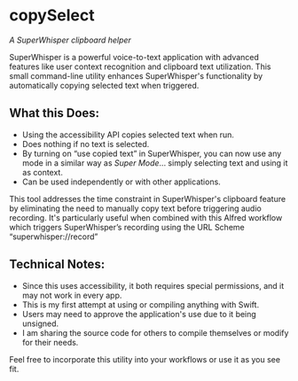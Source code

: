 # copySelect
*A SuperWhisper clipboard helper*

SuperWhisper is a powerful voice-to-text application with advanced features like user context recognition and clipboard text utilization. This small command-line utility enhances SuperWhisper's functionality by automatically copying selected text when triggered.

## What this Does:
- Using the accessibility API copies selected text when run.
- Does nothing if no text is selected.
- By turning on “use copied text” in SuperWhisper, you can now use any mode in a similar way as *Super Mode*... simply selecting text and using it as context.
- Can be used independently or with other applications.

This tool addresses the time constraint in SuperWhisper's clipboard feature by eliminating the need to manually copy text before triggering audio recording. It's particularly useful when combined with this Alfred workflow which triggers SuperWhisper’s recording using the URL Scheme “superwhisper://record”

## Technical Notes:
- Since this uses accessibility, it both requires special permissions, and it may not work in every app.
- This is my first attempt at using or compiling anything with Swift.
- Users may need to approve the application's use due to it being unsigned.
- I am sharing the source code for others to compile themselves or modify for their needs.

Feel free to incorporate this utility into your workflows or use it as you see fit.
